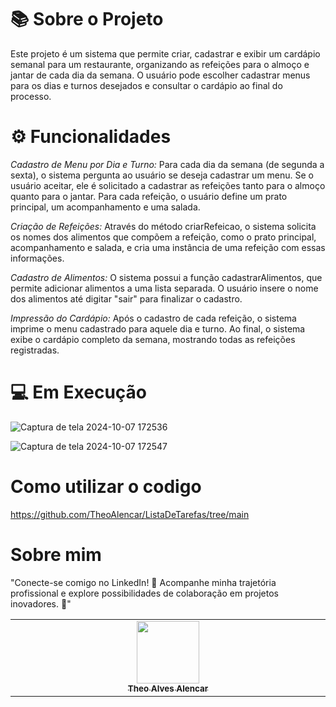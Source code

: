 # 📚 Sobre o Projeto
Este projeto é um sistema que permite criar, cadastrar e exibir um cardápio semanal para um restaurante, organizando as refeições para o almoço e jantar de cada dia da semana. O usuário pode escolher cadastrar menus para os dias e turnos desejados e consultar o cardápio ao final do processo.

# ⚙️ Funcionalidades
*Cadastro de Menu por Dia e Turno:*
Para cada dia da semana (de segunda a sexta), o sistema pergunta ao usuário se deseja cadastrar um menu.
Se o usuário aceitar, ele é solicitado a cadastrar as refeições tanto para o almoço quanto para o jantar.
Para cada refeição, o usuário define um prato principal, um acompanhamento e uma salada.

*Criação de Refeições:*
Através do método criarRefeicao, o sistema solicita os nomes dos alimentos que compõem a refeição, como o prato principal, acompanhamento e salada, e cria uma instância de uma refeição com essas informações.

*Cadastro de Alimentos:*
O sistema possui a função cadastrarAlimentos, que permite adicionar alimentos a uma lista separada. O usuário insere o nome dos alimentos até digitar "sair" para finalizar o cadastro.

*Impressão do Cardápio:*
Após o cadastro de cada refeição, o sistema imprime o menu cadastrado para aquele dia e turno.
Ao final, o sistema exibe o cardápio completo da semana, mostrando todas as refeições registradas.


# 💻 Em Execução
![Captura de tela 2024-10-07 172536](https://github.com/user-attachments/assets/f948eead-873a-42ac-a0b9-f1b95caa94b4)

![Captura de tela 2024-10-07 172547](https://github.com/user-attachments/assets/95fb0147-767a-4c9f-9807-8662fdfe87e4)


# Como utilizar o codigo
https://github.com/TheoAlencar/ListaDeTarefas/tree/main

# Sobre mim 
"Conecte-se comigo no LinkedIn! 🚀 Acompanhe minha trajetória profissional e explore possibilidades de colaboração em projetos inovadores. 🌟"
<table>
  <tbody>
    <tr>
  <td align="center" valign="top" width="14.28%"><a href=https://www.linkedin.com/in/theoalvesalencar/><img src="https://media.licdn.com/dms/image/v2/D4D03AQEss7vcJLsVwQ/profile-displayphoto-shrink_800_800/profile-displayphoto-shrink_800_800/0/1719339025573?e=1731542400&v=beta&t=SaGJb3etUi_RH-UbgLN-NISDzADVTzMcDMGIxgvZPRo"width="100px;"/><br /><sub><b>Theo Alves Alencar</b></sub></a><br />
   </tr>
  </tbody>
</table>
